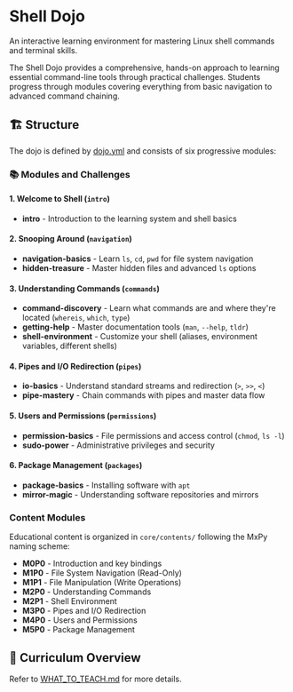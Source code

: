 # Shell Dojo

An interactive learning environment for mastering Linux shell commands and terminal skills.

The Shell Dojo provides a comprehensive, hands-on approach to learning essential command-line tools through practical challenges. Students progress through modules covering everything from basic navigation to advanced command chaining.

## 🏗️ Structure

The dojo is defined by [dojo.yml](./dojo.yml) and consists of six progressive modules:

### 📚 Modules and Challenges

#### 1. **Welcome to Shell** (`intro`)
- **intro** - Introduction to the learning system and shell basics

#### 2. **Snooping Around** (`navigation`) 
- **navigation-basics** - Learn `ls`, `cd`, `pwd` for file system navigation
- **hidden-treasure** - Master hidden files and advanced `ls` options

#### 3. **Understanding Commands** (`commands`)
- **command-discovery** - Learn what commands are and where they're located (`whereis`, `which`, `type`)
- **getting-help** - Master documentation tools (`man`, `--help`, `tldr`)
- **shell-environment** - Customize your shell (aliases, environment variables, different shells)

#### 4. **Pipes and I/O Redirection** (`pipes`)
- **io-basics** - Understand standard streams and redirection (`>`, `>>`, `<`)
- **pipe-mastery** - Chain commands with pipes and master data flow

#### 5. **Users and Permissions** (`permissions`)
- **permission-basics** - File permissions and access control (`chmod`, `ls -l`)
- **sudo-power** - Administrative privileges and security

#### 6. **Package Management** (`packages`)
- **package-basics** - Installing software with `apt`
- **mirror-magic** - Understanding software repositories and mirrors

### Content Modules
Educational content is organized in `core/contents/` following the MxPy naming scheme:
- **M0P0** - Introduction and key bindings
- **M1P0** - File System Navigation (Read-Only)
- **M1P1** - File Manipulation (Write Operations)
- **M2P0** - Understanding Commands
- **M2P1** - Shell Environment
- **M3P0** - Pipes and I/O Redirection
- **M4P0** - Users and Permissions
- **M5P0** - Package Management

## 📖 Curriculum Overview

Refer to [WHAT_TO_TEACH.md](./core/WHAT_TO_TEACH.md) for more details.